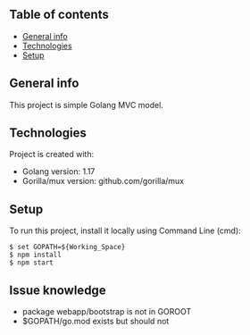 ## Table of contents
* [General info](#general-info)
* [Technologies](#technologies)
* [Setup](#setup)

## General info
This project is simple Golang MVC model.
	
## Technologies
Project is created with:
* Golang version: 1.17
* Gorilla/mux version: github.com/gorilla/mux
	
## Setup
To run this project, install it locally using Command Line (cmd):

```
$ set GOPATH=${Working_Space}
$ npm install
$ npm start
```

## Issue knowledge
* package webapp/bootstrap is not in GOROOT
* $GOPATH/go.mod exists but should not
